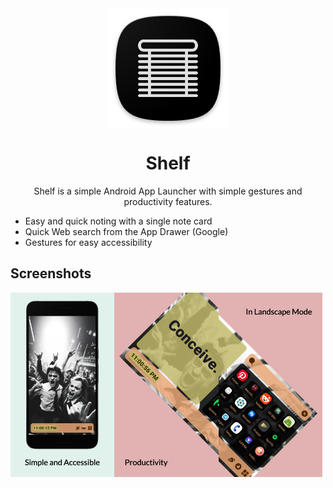 <div align="center">

<img width="" src="android/app/src/main/res/mipmap-xxxhdpi/ic_launcher.png" alt="Shelf" align="center">

# Shelf

Shelf is a simple Android App Launcher with simple gestures and productivity features.

</div>

- Easy and quick noting with a single note card
- Quick Web search from the App Drawer (Google)
- Gestures for easy accessibility

## Screenshots

<img alt="Shelf home screen" src="fastlane/metadata/android/en-US/images/phoneScreenshots/1.png" width="33%"><img alt="Shelf home screen" src="fastlane/metadata/android/en-US/images/phoneScreenshots/2.png" width="33%"><img alt="Shelf home screen" src="fastlane/metadata/android/en-US/images/phoneScreenshots/3.png" width="33%">

